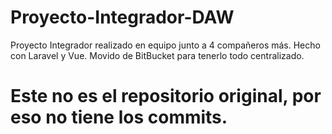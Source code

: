 # Proyecto-Integrador-DAW
Proyecto Integrador realizado en equipo junto a 4 compañeros más. Hecho con Laravel y Vue. Movido de BitBucket para tenerlo todo centralizado.
# Este no es el repositorio original, por eso no tiene los commits.
